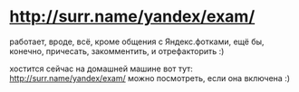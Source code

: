 http://surr.name/yandex/exam/ 
=======

работает, вроде, всё, кроме общения с Яндекс.фотками,
ещё бы, конечно, причесать, закомментить, и отрефакторить :)

хостится сейчас на домашней машине вот тут:
http://surr.name/yandex/exam/
можно посмотреть, если она включена :)
